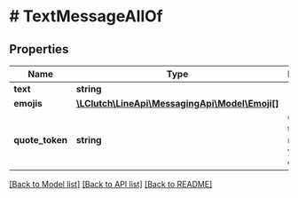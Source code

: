 # # TextMessageAllOf

## Properties

Name | Type | Description | Notes
------------ | ------------- | ------------- | -------------
**text** | **string** |  | [optional]
**emojis** | [**\LClutch\LineApi\MessagingApi\Model\Emoji[]**](Emoji.md) |  | [optional]
**quote_token** | **string** | Quote token of the message you want to quote. | [optional]

[[Back to Model list]](../../README.md#models) [[Back to API list]](../../README.md#endpoints) [[Back to README]](../../README.md)
